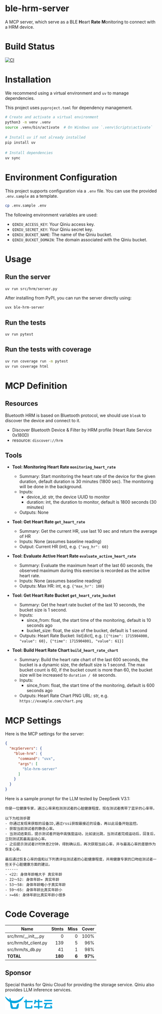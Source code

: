 # ble-hrm-server
A MCP server, which serve as a BLE **H**eart **Rate** **M**onitoring to connect with a HRM device.

# Build Status
[![CI](https://github.com/ThinkInAI-Hackathon/ble-hrm-server/actions/workflows/ci.yml/badge.svg)](https://github.com/ThinkInAI-Hackathon/ble-hrm-server/actions/workflows/ci.yml)


# Installation

We recommend using a virtual environment and `uv` to manage dependencies.

This project uses `pyproject.toml` for dependency management.

```bash
# Create and activate a virtual environment
python3 -m venv .venv
source .venv/bin/activate  # On Windows use `.venv\Scripts\activate`

# Install uv if not already installed
pip install uv

# Install dependencies
uv sync
```

# Environment Configuration

This project supports configuration via a `.env` file. You can use the provided `.env.sample` as a template.

```bash
cp .env.sample .env
```

The following environment variables are used:

- `QINIU_ACCESS_KEY`: Your Qiniu access key.
- `QINIU_SECRET_KEY`: Your Qiniu secret key.
- `QINIU_BUCKET_NAME`: The name of the Qiniu bucket.
- `QINIU_BUCKET_DOMAIN`: The domain associated with the Qiniu bucket.

# Usage

## Run the server

```bash
uv run src/hrm/server.py
```

After installing from PyPI, you can run the server directly using:

```bash
uvx ble-hrm-server
```

## Run the tests

```bash
uv run pytest
```

## Run the tests with coverage

```bash
uv run coverage run -m pytest
uv run coverage html
```

# MCP Definition

## Resources

Bluetooth HRM is based on Bluetooth protocol, we should use `bleak` to discover the device and connect to it.

- Discover Bluetooth Device & Filter by HRM profile (Heart Rate Service 0x180D)
- resource: `discover://hrm`

## Tools

- **Tool: Monitoring Heart Rate `monitoring_heart_rate`**

  - Summary: Start monitoring the heart rate of the device for the given duration, default duration is 30 minutes (1800 sec). The monitoring will be done in the background.
  - Inputs:
    - device_id: str, the device UUID to monitor
    - duration: int, the duration to monitor, default is 1800 seconds (30 minutes)
  - Outputs: None


- **Tool: Get Heart Rate `get_heart_rate`**
  - Summary: Get the current HR, use last 10 sec and return the average of HR
  - Inputs: None (assumes baseline reading)
  - Output: Current HR (int), e.g. `{"avg_hr": 60}`


- **Tool: Evaluate Active Heart Rate `evaluate_active_heart_rate`**

  - Summary: Evaluate the maximum heart of the last 60 seconds, the observed maximum during this exercise is recorded as the active heart rate. 
  - Inputs: None (assumes baseline reading)
  - Outputs: Max HR: int, e.g. `{"max_hr": 100}`

- **Tool: Get Heart Rate Bucket `get_heart_rate_bucket`**
  - Summary: Get the heart rate bucket of the last 10 seconds, the bucket size is 1 second.
  - Inputs:
    - since_from: float, the start time of the monitoring, default is 10 seconds ago
    - bucket_size: float, the size of the bucket, default is 1 second
  - Outputs: Heart Rate Bucket: list[dict], e.g. `[{"time": 1715904000, "value": 60}, {"time": 1715904001, "value": 61}]`

- **Tool: Build Heart Rate Chart `build_heart_rate_chart`**
  - Summary: Build the heart rate chart of the last 600 seconds, the bucket is a dynamic size, the default size is 1 second. The max bucket count is 60, if the bucket count is more than 60, the bucket size will be increased to `duration / 60` seconds.
  - Inputs:
    - since_from: float, the start time of the monitoring, default is 600 seconds ago
  - Outputs: Heart Rate Chart PNG URL: str, e.g. `https://example.com/chart.png`


# MCP Settings

Here is the MCP settings for the server:

```json
{
  "mcpServers": {
    "blue-hrm": {
      "command": "uvx",
      "args": [
        "ble-hrm-server"
      ]
    }
  }
}
```

Here is a sample prompt for the LLM tested by DeepSeek V3.1:

```
你是一位健康专家，通过心率来检测测试者的心脏健康程度，现在测试者携带了蓝牙的心率带，

以下为检测步骤
- 你通过发现来获取的设备ID,通过rssi获取最接近的设备，再以此设备开始监控。
- 获取当前测试者的静息心率。
- 当测试结束后，提示测试者开始中高强度运动，比如波比跳，当测试者完成运动后，回复后，立刻测试其最高运动心率。
- 之后提示测试者计时休息2分钟，得到确认后，再次获取当前心率，并与最高心率的差额作为恢复心率。 

最后通过恢复心率的值和以下列表评估测试者的心脏健康程度，并用健康专家的口吻给测试者一些关于心脏健康方面的建议。
------
- <22: 身体年龄略大于 真实年龄
- 22～52: 身体年龄= 真实年龄 
- 53～58: 身体年龄略小于真实年龄 
- 59～65: 身体年龄比真实年龄小 
- >=66: 身体年龄比真实年龄小很多
```


# Code Coverage

| Name                    |    Stmts |     Miss |   Cover |
|------------------------ | -------: | -------: | ------: |
| src/hrm/\_\_init\_\_.py |        0 |        0 |    100% |
| src/hrm/bt\_client.py   |      139 |        5 |     96% |
| src/hrm/ts\_db.py       |       41 |        1 |     98% |
|               **TOTAL** |  **180** |    **6** | **97%** |

## Sponsor
Special thanks for Qiniu Cloud for providing the storage service. Qiniu also provides LLM inference services.

[![Qiniu Logo](docs/qiniu-logo.svg)](https://www.qiniu.com)